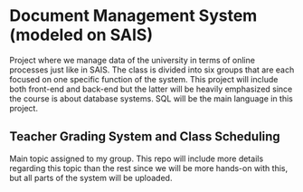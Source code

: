 # Document Management System (modeled on SAIS)
Project where we manage data of the university in terms of online processes just like in SAIS. The class is divided into six groups that are each focused on one specific function of the system.
This project will include both front-end and back-end but the latter will be heavily emphasized since the course is about database systems. SQL will be the main language in this project.

## Teacher Grading System and Class Scheduling
Main topic assigned to my group. This repo will include more details regarding this topic than the rest since we will be more hands-on with this, but all parts of the system will be uploaded.
